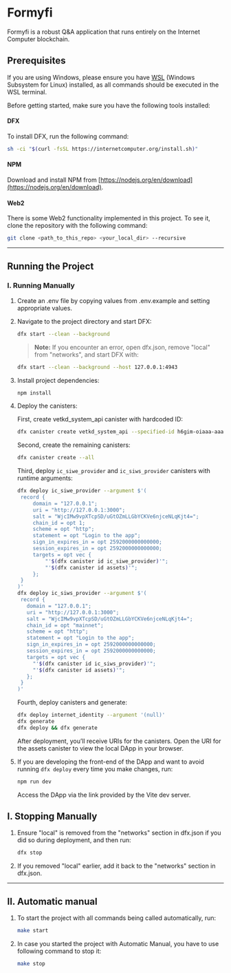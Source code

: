 # Formyfi

Formyfi is a robust Q&A application that runs entirely on the Internet Computer blockchain.

## Prerequisites

If you are using Windows, please ensure you
have <a href="https://learn.microsoft.com/en-us/windows/wsl/install" target="_blank">WSL</a> (Windows Subsystem for
Linux) installed, as all commands should be executed in the WSL terminal.

Before getting started, make sure you have the following tools installed:

#### DFX

To install DFX, run the following command:

```bash
sh -ci "$(curl -fsSL https://internetcomputer.org/install.sh)"
```

#### NPM

Download and install NPM from [https://nodejs.org/en/download](https://nodejs.org/en/download).

#### Web2

There is some Web2 functionality implemented in this project. To see it, clone the repository with the following
command:

   ```bash
   git clone <path_to_this_repo> <your_local_dir> --recursive
   ```

---

## Running the Project

### I. Running Manually

1. Create an .env file by copying values from .env.example and setting appropriate values.
2. Navigate to the project directory and start DFX:
   ```bash
   dfx start --clean --background
   ```

   > **Note:** If you encounter an error, open dfx.json, remove "local" from "networks", and start DFX with:

   ```bash
   dfx start --clean --background --host 127.0.0.1:4943
   ```

3. Install project dependencies:

   ```bash
   npm install
   ```

4. Deploy the canisters:

   First, create vetkd_system_api canister with hardcoded ID:

   ```bash
   dfx canister create vetkd_system_api --specified-id h6gim-oiaaa-aaaao-a3siq-cai
   ```

   Second, create the remaining canisters:
   ```bash
   dfx canister create --all
   ```

   Third, deploy `ic_siwe_provider` and `ic_siws_provider` canisters with runtime arguments:

   ```bash
   dfx deploy ic_siwe_provider --argument $'(
    record {
        domain = "127.0.0.1";
        uri = "http://127.0.0.1:3000";
        salt = "WjcIMw9vpXTcpSD/uGtOZmLLGbYCKVe6njceNLqKjt4=";
        chain_id = opt 1;
        scheme = opt "http";
        statement = opt "Login to the app";
        sign_in_expires_in = opt 2592000000000000;
        session_expires_in = opt 2592000000000000;
        targets = opt vec {
            "'$(dfx canister id ic_siwe_provider)'";
            "'$(dfx canister id assets)'";
        };
    }
   )'
   dfx deploy ic_siws_provider --argument $'(
    record {
      domain = "127.0.0.1";
      uri = "http://127.0.0.1:3000";
      salt = "WjcIMw9vpXTcpSD/uGtOZmLLGbYCKVe6njceNLqKjt4=";
      chain_id = opt "mainnet"; 
      scheme = opt "http";
      statement = opt "Login to the app";
      sign_in_expires_in = opt 2592000000000000;
      session_expires_in = opt 2592000000000000;
      targets = opt vec {
        "'$(dfx canister id ic_siws_provider)'";
        "'$(dfx canister id assets)'";
      };
    }
   )'
   ```

   Fourth, deploy canisters and generate:
   ```bash
   dfx deploy internet_identity --argument '(null)'
   dfx generate
   dfx deploy && dfx generate
   ```

   After deployment, you’ll receive URIs for the canisters. Open the URI for the assets canister to view the local DApp
   in your browser.

5. If you are developing the front-end of the DApp and want to avoid running `dfx deploy` every time you make changes,
   run:
   ```bash
   npm run dev
   ```
   Access the DApp via the link provided by the Vite dev server.

## I. Stopping Manually

1. Ensure "local" is removed from the "networks" section in dfx.json if you did so during deployment, and then run:
   ```bash
   dfx stop
   ```
2. If you removed "local" earlier, add it back to the "networks" section in dfx.json.

***

## II. Automatic manual

1. To start the project with all commands being called automatically, run:

   ```bash
   make start
   ```

2. In case you started the project with Automatic Manual, you have to use following command to stop it:

   ```bash
   make stop
   ```